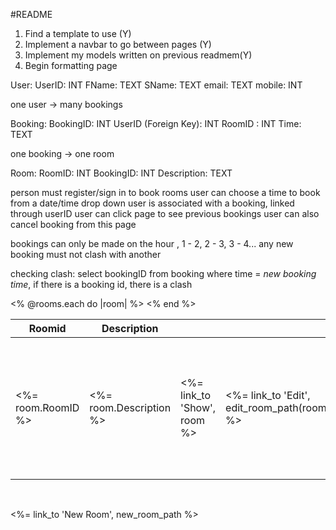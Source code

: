 #README

1. Find a template to use (Y)
2. Implement a navbar to go between pages (Y)
3. Implement my models written on previous readmem(Y)
4. Begin formatting page


User:
UserID: INT
FName: TEXT
SName: TEXT
email: TEXT
mobile: INT

one user -> many bookings

Booking:
BookingID: INT
UserID (Foreign Key): INT
RoomID : INT
Time: TEXT

one booking -> one room

Room:
RoomID: INT
BookingID: INT
Description: TEXT


person must register/sign in to book rooms
user can choose a time to book from a date/time drop down
user is associated with a booking, linked through userID
user can click page to see previous bookings
user can also cancel booking from this page

bookings can only be made on the hour , 1 - 2, 2 - 3, 3 - 4...
any new booking must not clash with another 

checking clash: select bookingID from booking where time = *new booking time*, if there is a booking id, there is a clash 


 <table>
   <thead>
     <tr>
       <th>Roomid</th>
       <th>Description</th>
       <th colspan="3"></th>
     </tr>
   </thead>
 
   <tbody>
     <% @rooms.each do |room| %>
       <tr>
         <td><%= room.RoomID %></td>
         <td><%= room.Description %></td>
         <td><%= link_to 'Show', room %></td>
         <td><%= link_to 'Edit', edit_room_path(room) %></td>
         <td><%= link_to 'Destroy', room, method: :delete, data: { confirm: 'Are you sure?' } %></td>
       </tr>
     <% end %>
   </tbody>
 </table>
 
 <br>
 
 <%= link_to 'New Room', new_room_path %>